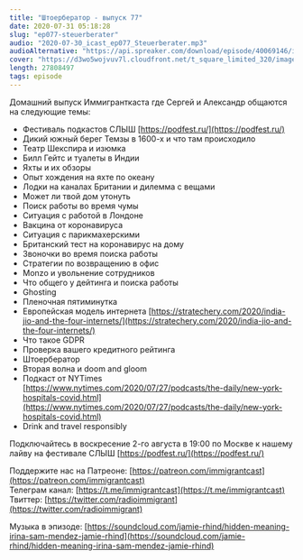```yaml
---
title: "Штоербератор - выпуск 77"
date: 2020-07-31 05:18:28
slug: "ep077-steuerberater"
audio: "2020-07-30_icast_ep077_Steuerberater.mp3"
audioAlternative: "https://api.spreaker.com/download/episode/40069146/icast_ep_077_steuerberater.mp3"
cover: "https://d3wo5wojvuv7l.cloudfront.net/t_square_limited_320/images.spreaker.com/original/efec39c99d1e6f59fbd00a49b4db2fab.jpg"
length: 27808497
tags: episode
---
```

Домашний выпуск Иммигранткаста где Сергей и Александр общаются на следующие темы:  
  
* Фестиваль подкастов СЛЫШ [https://podfest.ru/](https://podfest.ru/)  
* Дикий южный берег Темзы в 1600-х и что там происходило  
* Театр Шекспира и изюмка  
* Билл Гейтс и туалеты в Индии  
* Яхты и их обзоры  
* Опыт хождения на яхте по океану  
* Лодки на каналах Британии и дилемма с вещами  
* Может ли твой дом утонуть  
* Поиск работы во время чумы  
* Ситуация с работой в Лондоне  
* Вакцина от коронавируса  
* Ситуация с парикмахерскими  
* Британский тест на коронавирус на дому  
* Звоночки во время поиска работы  
* Стратегии по возвращению в офис  
* Monzo и увольнение сотрудников  
* Что общего у дейтинга и поиска работы  
* Ghosting  
* Пленочная пятиминутка  
* Европейская модель интернета [https://stratechery.com/2020/india-jio-and-the-four-internets/](https://stratechery.com/2020/india-jio-and-the-four-internets/)  
* Что такое GDPR  
* Проверка вашего кредитного рейтинга  
* Штоербератор  
* Вторая волна и doom and gloom  
* Подкаст от NYTimes [https://www.nytimes.com/2020/07/27/podcasts/the-daily/new-york-hospitals-covid.html](https://www.nytimes.com/2020/07/27/podcasts/the-daily/new-york-hospitals-covid.html)  
* Drink and travel responsibly  
  
Подключайтесь в воскресение 2-го августа в 19:00 по Москве к нашему лайву на фестивале СЛЫШ [https://podfest.ru/](https://podfest.ru/)  
  
Поддержите нас на Патреоне: [https://patreon.com/immigrantcast](https://patreon.com/immigrantcast)  
Телеграм канал: [https://t.me/immigrantcast](https://t.me/immigrantcast)  
Твиттер: [https://twitter.com/radioimmigrant](https://twitter.com/radioimmigrant)  
  
Музыка в эпизоде: [https://soundcloud.com/jamie-rhind/hidden-meaning-irina-sam-mendez-jamie-rhind](https://soundcloud.com/jamie-rhind/hidden-meaning-irina-sam-mendez-jamie-rhind)
